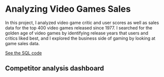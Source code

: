 # Analyzing Video Games Sales

In this project, I analyzed video game critic and user scores as well as sales data for the top 400 video games released since 1977. I searched for the golden age of video games by identifying release years that users and critics liked best, and I explored the business side of gaming by looking at game sales data.

[See the SQL code](https://github.com/DarkoMonzioCompagnoni/Analyzing-video-games-and-sellers/blob/main/TheGoldenAgeOfVideoGames.sql)

## Competitor analysis dashboard

